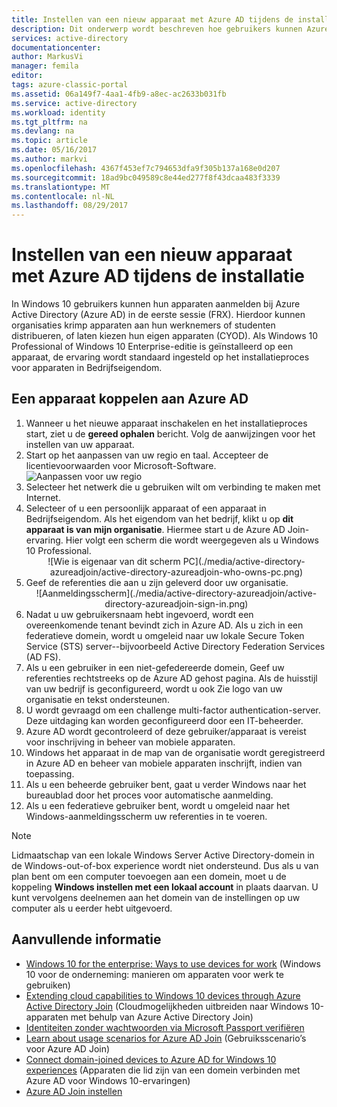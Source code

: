 ```yaml
---
title: Instellen van een nieuw apparaat met Azure AD tijdens de installatie | Microsoft Docs
description: Dit onderwerp wordt beschreven hoe gebruikers kunnen Azure AD Join instellen tijdens hun first-run experience.
services: active-directory
documentationcenter: 
author: MarkusVi
manager: femila
editor: 
tags: azure-classic-portal
ms.assetid: 06a149f7-4aa1-4fb9-a8ec-ac2633b031fb
ms.service: active-directory
ms.workload: identity
ms.tgt_pltfrm: na
ms.devlang: na
ms.topic: article
ms.date: 05/16/2017
ms.author: markvi
ms.openlocfilehash: 4367f453ef7c794653dfa9f305b137a168e0d207
ms.sourcegitcommit: 18ad9bc049589c8e44ed277f8f43dcaa483f3339
ms.translationtype: MT
ms.contentlocale: nl-NL
ms.lasthandoff: 08/29/2017
---
```

# <a name="set-up-a-new-device-with-azure-ad-during-setup"></a>Instellen van een nieuw apparaat met Azure AD tijdens de installatie
In Windows 10 gebruikers kunnen hun apparaten aanmelden bij Azure Active Directory (Azure AD) in de eerste sessie (FRX). Hierdoor kunnen organisaties krimp apparaten aan hun werknemers of studenten distribueren, of laten kiezen hun eigen apparaten (CYOD).
Als Windows 10 Professional of Windows 10 Enterprise-editie is geïnstalleerd op een apparaat, de ervaring wordt standaard ingesteld op het installatieproces voor apparaten in Bedrijfseigendom.

## <a name="to-join-a-device-to-azure-ad"></a>Een apparaat koppelen aan Azure AD
1. Wanneer u het nieuwe apparaat inschakelen en het installatieproces start, ziet u de **gereed ophalen** bericht. Volg de aanwijzingen voor het instellen van uw apparaat.
2. Start op het aanpassen van uw regio en taal. Accepteer de licentievoorwaarden voor Microsoft-Software.
   ![Aanpassen voor uw regio](./media/active-directory-azureadjoin/active-directory-azureadjoin-customize-region.png)
3. Selecteer het netwerk die u gebruiken wilt om verbinding te maken met Internet.
4. Selecteer of u een persoonlijk apparaat of een apparaat in Bedrijfseigendom. Als het eigendom van het bedrijf, klikt u op **dit apparaat is van mijn organisatie**. Hiermee start u de Azure AD Join-ervaring. Hier volgt een scherm die wordt weergegeven als u Windows 10 Professional.
   <center>
   ![Wie is eigenaar van dit scherm PC](./media/active-directory-azureadjoin/active-directory-azureadjoin-who-owns-pc.png)
5. Geef de referenties die aan u zijn geleverd door uw organisatie.
   <center>
   ![Aanmeldingsscherm](./media/active-directory-azureadjoin/active-directory-azureadjoin-sign-in.png)
6. Nadat u uw gebruikersnaam hebt ingevoerd, wordt een overeenkomende tenant bevindt zich in Azure AD. Als u zich in een federatieve domein, wordt u omgeleid naar uw lokale Secure Token Service (STS) server--bijvoorbeeld Active Directory Federation Services (AD FS).
7. Als u een gebruiker in een niet-gefedereerde domein, Geef uw referenties rechtstreeks op de Azure AD gehost pagina. Als de huisstijl van uw bedrijf is geconfigureerd, wordt u ook Zie logo van uw organisatie en tekst ondersteunen.
8. U wordt gevraagd om een challenge multi-factor authentication-server. Deze uitdaging kan worden geconfigureerd door een IT-beheerder.
9. Azure AD wordt gecontroleerd of deze gebruiker/apparaat is vereist voor inschrijving in beheer van mobiele apparaten.
10. Windows het apparaat in de map van de organisatie wordt geregistreerd in Azure AD en beheer van mobiele apparaten inschrijft, indien van toepassing.
11. Als u een beheerde gebruiker bent, gaat u verder Windows naar het bureaublad door het proces voor automatische aanmelding.
12. Als u een federatieve gebruiker bent, wordt u omgeleid naar het Windows-aanmeldingsscherm uw referenties in te voeren.

> [!NOTE]
> Lidmaatschap van een lokale Windows Server Active Directory-domein in de Windows-out-of-box experience wordt niet ondersteund. Dus als u van plan bent om een computer toevoegen aan een domein, moet u de koppeling **Windows instellen met een lokaal account** in plaats daarvan. U kunt vervolgens deelnemen aan het domein van de instellingen op uw computer als u eerder hebt uitgevoerd.
> 
> 

## <a name="additional-information"></a>Aanvullende informatie
* [Windows 10 for the enterprise: Ways to use devices for work](active-directory-azureadjoin-windows10-devices-overview.md) (Windows 10 voor de onderneming: manieren om apparaten voor werk te gebruiken)
* [Extending cloud capabilities to Windows 10 devices through Azure Active Directory Join](active-directory-azureadjoin-user-upgrade.md) (Cloudmogelijkheden uitbreiden naar Windows 10-apparaten met behulp van Azure Active Directory Join)
* [Identiteiten zonder wachtwoorden via Microsoft Passport verifiëren](active-directory-azureadjoin-passport.md)
* [Learn about usage scenarios for Azure AD Join](active-directory-azureadjoin-deployment-aadjoindirect.md) (Gebruiksscenario’s voor Azure AD Join)
* [Connect domain-joined devices to Azure AD for Windows 10 experiences](active-directory-azureadjoin-devices-group-policy.md) (Apparaten die lid zijn van een domein verbinden met Azure AD voor Windows 10-ervaringen)
* [Azure AD Join instellen](active-directory-azureadjoin-setup.md)

